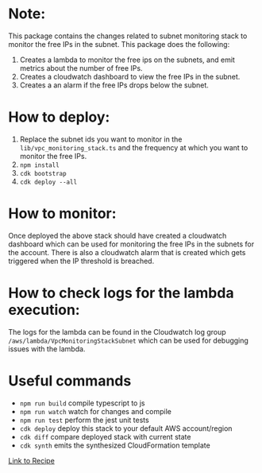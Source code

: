 # Note:

This package contains the changes related to subnet monitoring stack to monitor the free IPs in the subnet. This package does the following:

1. Creates a lambda to monitor the free ips on the subnets, and emit metrics about the number of free IPs.
2. Creates a cloudwatch dashboard to view the free IPs in the subnet.
3. Creates a an alarm if the free IPs drops below the subnet.

# How to deploy:
1. Replace the subnet ids you want to monitor in the `lib/vpc_monitoring_stack.ts` and the frequency at which you want to monitor the free IPs.
2. `npm install`
3. `cdk bootstrap`
4. `cdk deploy --all`

# How to monitor:
Once deployed the above stack should have created a cloudwatch dashboard which can be used for monitoring the free IPs in the subnets for the account. There is also a cloudwatch alarm that is created which gets triggered when the IP threshold is breached.


# How to check logs for the lambda execution:
The logs for the lambda can be found in the Cloudwatch log group `/aws/lambda/VpcMonitoringStackSubnet` which can be used for debugging issues with the lambda.

# Useful commands

 * `npm run build`   compile typescript to js
 * `npm run watch`   watch for changes and compile
 * `npm run test`    perform the jest unit tests
 * `cdk deploy`      deploy this stack to your default AWS account/region
 * `cdk diff`        compare deployed stack with current state
 * `cdk synth`       emits the synthesized CloudFormation template

 [Link to Recipe](https://aws-observability.github.io/observability-best-practices/recipes/recipes/subnet-free-ip-monitoring/)